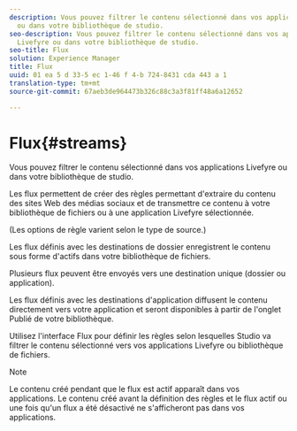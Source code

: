 ```yaml
---
description: Vous pouvez filtrer le contenu sélectionné dans vos applications Livefyre
  ou dans votre bibliothèque de studio.
seo-description: Vous pouvez filtrer le contenu sélectionné dans vos applications
  Livefyre ou dans votre bibliothèque de studio.
seo-title: Flux
solution: Experience Manager
title: Flux
uuid: 01 ea 5 d 33-5 ec 1-46 f 4-b 724-8431 cda 443 a 1
translation-type: tm+mt
source-git-commit: 67aeb3de964473b326c88c3a3f81ff48a6a12652

---
```



# Flux{#streams}

Vous pouvez filtrer le contenu sélectionné dans vos applications Livefyre ou dans votre bibliothèque de studio.

Les flux permettent de créer des règles permettant d'extraire du contenu des sites Web des médias sociaux et de transmettre ce contenu à votre bibliothèque de fichiers ou à une application Livefyre sélectionnée.

(Les options de règle varient selon le type de source.)

Les flux définis avec les destinations de dossier enregistrent le contenu sous forme d'actifs dans votre bibliothèque de fichiers.

Plusieurs flux peuvent être envoyés vers une destination unique (dossier ou application).

Les flux définis avec les destinations d'application diffusent le contenu directement vers votre application et seront disponibles à partir de l'onglet Publié de votre bibliothèque.

Utilisez l'interface Flux pour définir les règles selon lesquelles Studio va filtrer le contenu sélectionné vers vos applications Livefyre ou bibliothèque de fichiers.

>[!NOTE]
>
>Le contenu créé pendant que le flux est actif apparaît dans vos applications. Le contenu créé avant la définition des règles et le flux actif ou une fois qu'un flux a été désactivé ne s'afficheront pas dans vos applications.

